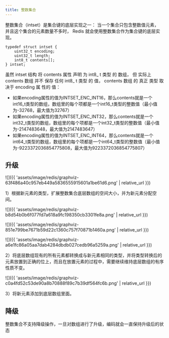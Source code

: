 ```yaml
---
title: 整数集合
---
```


整数集合（intset）是集合键的底层实现之一： 当一个集合只包含整数值元素， 并且这个集合的元素数量不多时， Redis 就会使用整数集合作为集合键的底层实现。

```
typedef struct intset {
    uint32_t encoding;
    uint32_t length;
    int8_t contents[];
} intset;
```

虽然 intset 结构 将 contents 属性 声明 为 int8_ t 类型 的 数组， 但 实际上 contents 数组 并不 保存 任何 int8_ t 类型 的 值， contents 数组 的 真正 类型 取决于 encoding 属 性的 值：

*  如果encoding属性的值为INTSET_ENC_INT16，那么contents就是一个int16_t类型的数组，数组里的每个项都是一个int16_t类型的整数值（最小值为-32768，最大值为32767）
*  如果encoding属性的值为INTSET_ENC_INT32，那么contents就是一个int32_t类型的数组，数组里的每个项都是一个int32_t类型的整数值（最小值为-2147483648，最大值为2147483647）
*  如果encoding属性的值为INTSET_ENC_INT64，那么contents就是一个int64_t类型的数组，数组里的每个项都是一个int64_t类型的整数值（最小值为-9223372036854775808，最大值为9223372036854775807）

## 升级
![]({{ 'assets/image/redis/graphviz-63f486a40c957eb449a5836555915601a1be61d6.png' | relative_url }})

1）根据新元素的类型，扩展整数集合底层数组的空间大小，并为新元素分配空间。

![]({{ 'assets/image/redis/graphviz-b8d54b0b6f077fd7a618a9fc198350cb3301fe8a.png' | relative_url }})

![]({{ 'assets/image/redis/graphviz-851e799be7671b59d22c1360c757f70871b1460a.png' | relative_url }})

![]({{ 'assets/image/redis/graphviz-a6e1fc86a05aa7dab4284dbdb027cedb96a5259a.png' | relative_url }})

2）将底层数组现有的所有元素都转换成与新元素相同的类型，并将类型转换后的元素放置到正确的位上，而且在放置元素的过程中，需要继续维持底层数组的有序性质不变。

![]({{ 'assets/image/redis/graphviz-c0a4fd52c53de90a8b70888f89c7b39df564fc6b.png' | relative_url }})

3）将新元素添加到底层数组里面。

## 降级
整数集合不支持降级操作，一旦对数组进行了升级，编码就会一直保持升级后的状态
